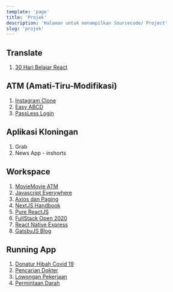 ```yaml
---
template: 'page'
title: 'Projek'
description: 'Halaman untuk menampilkan Sourcecode/ Project'
slug: 'projek'
---
```


## Translate

1. [30 Hari Belajar React](https://github.com/topidesta/30hari) 

## ATM (Amati-Tiru-Modifikasi)

1. [Instagram Clone](https://github.com/amati-tiru-modifikasi/instaclone)
2. [Easy ABCD](https://github.com/amati-tiru-modifikasi/easy-abc)
3. [PassLess Login](https://github.com/amati-tiru-modifikasi/passlessreact)

## Aplikasi Kloningan

1. Grab
2. News App - inshorts

## Workspace

1. [MovieMovie ATM](https://github.com/topidesta/moviemovie)
2. [Javascript Everywhere](https://github.com/topidesta/javascript-everywhere)
3. [Axios dan Paging](https://github.com/topidesta/searching-with-react)
4. [NextJS Handbook](https://github.com/topidesta/nextjs-handbook)
5. [Pure ReactJS](https://github.com/topidesta/purereact)
6. [FullStack Open 2020](https://github.com/topidesta/example-submission-repository)
7. [React Native Express](https://github.com/topidesta/ReactNativeExpress)
8. [GatsbyJS Blog](https://github.com/topidesta/gatsbyjs)

## Running App

1. [Donatur Hibah Covid 19](https://hibahcovid19.netlify.app/)
2. [Pencarian Dokter](https://dokter.netlify.app/)
3. [Lowongan Pekerjaan](https://lowonganpekerjaan.netlify.app/)
4. [Permintaan Darah](https://bankdarah.netlify.app/)